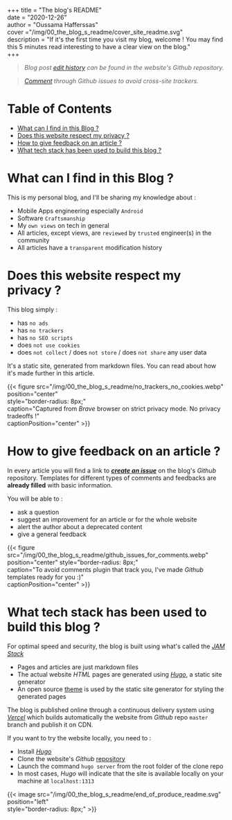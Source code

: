 +++ title = "The blog's README"  
date = "2020-12-26"  
author = "Oussama Hafferssas"  
cover ="/img/00_the_blog_s_readme/cover_site_readme.svg"  
description = "If it's the first time you visit my blog, welcome ! You may find this 5 minutes read interesting to have a clear view on the blog."  
+++


>*Blog post [edit history](https://github.com/hfrsoussama/oussamahaff_dev/commits/master/content/posts/00_the_blog_s_readme.md) can be found in the website's Github repository.*

>*[*Comment*](https://github.com/hfrsoussama/oussamahaff_dev/issues/new/choose) through Github issues to avoid cross-site trackers.*

[TOC levels=1-3]: #

# Table of Contents
- [What can I find in this Blog ?](#what-can-i-find-in-this-blog-)
- [Does this website respect my privacy ?](#does-this-website-respect-my-privacy-)
- [How to give feedback on an article ?](#how-to-give-feedback-on-an-article-)
- [What tech stack has been used to build this blog ?](#what-tech-stack-has-been-used-to-build-this-blog-)



# What can I find in this Blog ?
This is my personal blog, and I'll be sharing my knowledge about :
- Mobile Apps engineering especially `Android`
- Software `Craftsmanship`
- My `own views` on tech in general
- All articles, except views, are `reviewed` by `trusted` engineer(s) in the community
- All articles have a `transparent` modification history

# Does this website respect my privacy ?
This blog simply :
- has `no ads`
- has `no trackers`
- has `no SEO scripts`
- does `not use cookies`
- does `not collect` / does `not store` / does `not share` any user data

It's a static site, generated from markdown files. You can read about
how it's made further in this article.


{{< figure src="/img/00_the_blog_s_readme/no_trackers_no_cookies.webp"
position="center"  
style="border-radius: 8px;"  
caption="Captured from *Brave* browser on strict privacy mode. No privacy tradeoffs !"  
captionPosition="center" >}}


# How to give feedback on an article ?
In every article you will find a link to [***create an issue***](https://github.com/hfrsoussama/oussamahaff_dev/issues/new/choose) on the
blog's *Github* repository. Templates for different types of comments and
feedbacks are **already filled** with basic information.

You will be able to :
- ask a question
- suggest an improvement for an article or for the whole website
- alert the author about a deprecated content
- give a general feedback

{{< figure
src="/img/00_the_blog_s_readme/github_issues_for_comments.webp"
position="center" style="border-radius: 8px;"  
caption="To avoid comments plugin that track you, I've made *Github* templates ready for you :)"  
captionPosition="center" >}}

# What tech stack has been used to build this blog ?
For optimal speed and security, the blog is built using what's called the
[*JAM Stack*](https://jamstack.org)
- Pages and articles are just markdown files
- The actual website *HTML* pages are generated using
  [*Hugo*](https://gohugo.io), a static site generator
- An open source
  [theme](https://github.com/panr/hugo-theme-hello-friend/) is used by
  the static site generator for styling the generated pages

The blog is published online through a continuous delivery system using
[*Vercel*](https://vercel.com/) which builds automatically the website
from *Github* repo `master` branch and publish it on CDN.

If you want to try the website locally, you need to :
- Install [*Hugo*](https://gohugo.io/getting-started/quick-start/)
- Clone the website's *Github* [repository](https://github.com/hfrsoussama/oussamahaff_dev/)
- Launch the command `hugo server` from the root folder of the clone repo
- In most cases, *Hugo* will indicate that the site is available locally
  on your machine at `localhost:1313`


{{< image
src="/img/00_the_blog_s_readme/end_of_produce_readme.svg"
position="left"  
style="border-radius: 8px;" >}}

